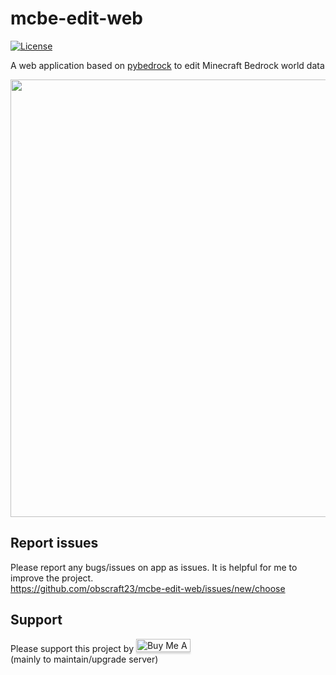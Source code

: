# mcbe-edit-web
[![License](https://img.shields.io/badge/license-MIT-blue.svg?label=License&style=flat-square)](LICENSE)

A web application based on [pybedrock](https://github.com/obscraft23/pybedrock) to edit Minecraft Bedrock world data

<img src="mcbe-edit-web.demo.png" width=700>

## Report issues
Please report any bugs/issues on app as issues. It is helpful for me to improve the project.</br>
https://github.com/obscraft23/mcbe-edit-web/issues/new/choose

## Support
Please support this project by
<a href="https://www.buymeacoffee.com/obscraft23" target="_blank"><img src="https://www.buymeacoffee.com/assets/img/custom_images/orange_img.png" alt="Buy Me A Coffee" style="height: 21px !important;width: 87px !important;box-shadow: 0px 3px 2px 0px rgba(190, 190, 190, 0.5) !important;-webkit-box-shadow: 0px 3px 2px 0px rgba(190, 190, 190, 0.5) !important;" ></a></br>
(mainly to maintain/upgrade server)
